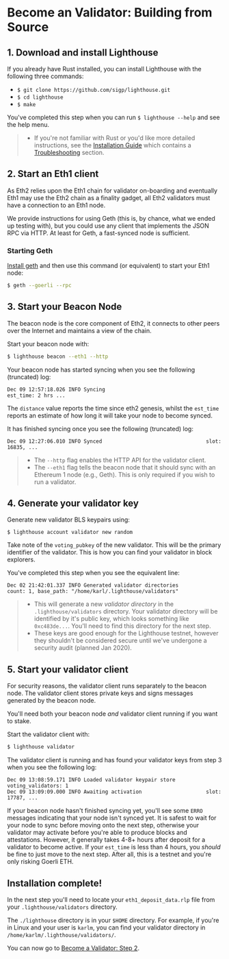# Become an Validator: Building from Source

## 1. Download and install Lighthouse

If you already have Rust installed, you can install Lighthouse with the
following three commands:

- `$ git clone https://github.com/sigp/lighthouse.git`
- `$ cd lighthouse`
- `$ make`

You've completed this step when you can run `$ lighthouse --help` and see the
help menu.

> - If you're not familiar with Rust or you'd like more detailed instructions,
>   see the [Installation Guide](./installation.md) which contains a
>   [Troubleshooting](installation.html#troubleshooting) section.

## 2. Start an Eth1 client

As Eth2 relies upon the Eth1 chain for validator on-boarding and eventually
Eth1 may use the Eth2 chain as a finality gadget, all Eth2 validators must have
a connection to an Eth1 node.

We provide instructions for using Geth (this is, by chance, what we ended up
testing with), but you could use any client that implements the JSON RPC via
HTTP. At least for Geth, a fast-synced node is sufficient.

### Starting Geth

[Install geth](https://github.com/ethereum/go-ethereum/wiki/Installing-Geth)
and then use this command (or equivalent) to start your Eth1 node:

```bash
$ geth --goerli --rpc
```

## 3. Start your Beacon Node

The beacon node is the core component of Eth2, it connects to other peers over
the Internet and maintains a view of the chain.

Start your beacon node with:

```bash
$ lighthouse beacon --eth1 --http
```

Your beacon node has started syncing when you see the following (truncated)
log:

```
Dec 09 12:57:18.026 INFO Syncing                                 est_time: 2 hrs ...
```

The `distance` value reports the time since eth2 genesis, whilst the `est_time`
reports an estimate of how long it will take your node to become synced.

It has finished syncing once you see the following (truncated) log:

```
Dec 09 12:27:06.010 INFO Synced                                  slot: 16835, ...
```

> - The `--http` flag enables the HTTP API for the validator client.
> - The `--eth1` flag tells the beacon node that it should sync with an Ethereum
>   1 node (e.g., Geth). This is only required if you wish to run a validator.

## 4. Generate your validator key

Generate new validator BLS keypairs using:

```shell
$ lighthouse account validator new random
```

Take note of the `voting_pubkey` of the new validator. This will be the primary
identifier of the validator. This is how you can find your validator in block
explorers.

You've completed this step when you see the equivalent line:

```
Dec 02 21:42:01.337 INFO Generated validator directories         count: 1, base_path: "/home/karl/.lighthouse/validators"
```

> - This will generate a new _validator directory_ in the `.lighthouse/validators`
>   directory. Your validator directory will be identified by it's public key,
>   which looks something like `0xc483de...`. You'll need to find this directory
>   for the next step.
> - These keys are good enough for the Lighthouse testnet, however they shouldn't
>   be considered secure until we've undergone a security audit (planned Jan
>   2020).

## 5. Start your validator client

For security reasons, the validator client runs separately to the beacon node.
The validator client stores private keys and signs messages generated by the
beacon node.

You'll need both your beacon node _and_ validator client running if you want to
stake.

Start the validator client with:

```bash
$ lighthouse validator
```

The validator client is running and has found your validator keys from step 3
when you see the following log:

```
Dec 09 13:08:59.171 INFO Loaded validator keypair store          voting_validators: 1
Dec 09 13:09:09.000 INFO Awaiting activation                     slot: 17787, ...
```

If your beacon node hasn't finished syncing yet, you'll see some `ERRO`
messages indicating that your node isn't synced yet. It is safest to wait for
your node to sync before moving onto the next step, otherwise your validator
may activate before you're able to produce blocks and attestations. However, it
generally takes 4-8+ hours after deposit for a validator to become active. If
your `est_time` is less than 4 hours, you _should_ be fine to just move to the
next step. After all, this is a testnet and you're only risking Goerli ETH.

## Installation complete!

In the next step you'll need to locate your `eth1_deposit_data.rlp` file from
your `.lighthouse/validators` directory.

The `./lighthouse` directory is in your `$HOME` directory. For example, if
you're in Linux and your user is `karlm`, you can find your validator directory
in `/home/karlm/.lighthouse/validators/`.

You can now go to [Become a Validator: Step 2](become-a-validator.html#2-submit-your-deposit-to-goerli).
